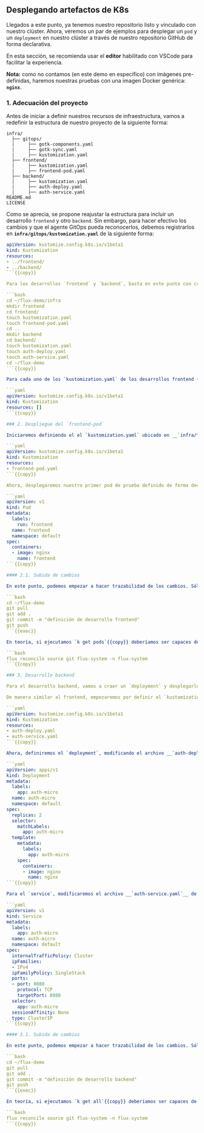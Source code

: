 ## Desplegando artefactos de K8s

Llegados a este punto, ya tenemos nuestro repositorio listo y vinculado con nuestro clúster. Ahora, veremos un par de ejemplos para desplegar un `pod` y un `deployment` en nuestro clúster a través de nuestro repositorio GitHub de forma declarativa.

En esta sección, se recomienda usar el __editor__ habilitado con VSCode para facilitar la experiencia. 

__Nota:__ como no contamos (en este demo en específico) con imágenes pre-definidas, haremos nuestras pruebas con una imagen Docker genérica: __`nginx`__.

### 1. Adecuación del proyecto

Antes de iniciar a definir nuestros recursos de infraestructura, vamos a redefinir la estructura de nuestro proyecto de la siguiente forma:

```text
infra/
  ├── gitops/
  |     ├── gotk-components.yaml
  |     ├── gotk-sync.yaml
  |     ├── kustomization.yaml
  ├── frontend/
  |     ├── kustomization.yaml
  |     ├── frontend-pod.yaml
  ├── backend/
  |     ├── kustomization.yaml
  |     ├── auth-deploy.yaml
  |     ├── auth-service.yaml
README.md
LICENSE
```

Como se aprecia, se propone reajustar la estructura para incluir un desarrollo `frontend` y otro `backend`. Sin embargo, para hacer efectivo los cambios y que el agente GitOps pueda reconocerlos, debemos registrarlos en __`infra/gitops/kustomization.yaml`__ de la siguiente forma:

```yaml
apiVersion: kustomize.config.k8s.io/v1beta1
kind: Kustomization
resources: 
- ../frontend/
- ../backend/
```{{copy}}

Para los desarrollos `frontend` y `backend`, basta en este punto con crear los manifiestos de K8s vacíos. En las secciones posteriores, analizaremos en detalle qué debe incluir cada uno. Esta estructura se puede crear ejecutando los siguientes comandos.

```bash
cd ~/flux-demo/infra
mkdir frontend
cd frontend/
touch kustomization.yaml
touch frontend-pod.yaml
cd ..
mkdir backend
cd backend/
touch kustomization.yaml
touch auth-deploy.yaml
touch auth-service.yaml
cd ~/flux-demo
```{{copy}}

Para cada uno de los `kustomization.yaml` de los desarrollos frontend (__`infra/frontend/kustomization.yaml`__) y backend (__`infra/backend/kustomization.yaml`__) vamos a instanciarlos de la siguiente forma, de manera provisional:

```yaml
apiVersion: kustomize.config.k8s.io/v1beta1
kind: Kustomization
resources: []
```{{copy}}

### 2. Despliegue del `frontend-pod`

Iniciaremos definiendo el el `kustomization.yaml` ubicado en __`infra/frontend`__. Este archivo debe declarar los manifiestos de K8s que deseamos sean desplegados via GitOps; y esto lo podemos conseguir de la siguiente manera:

```yaml
apiVersion: kustomize.config.k8s.io/v1beta1
kind: Kustomization
resources: 
- frontend-pod.yaml
```{{copy}}

Ahora, desplegaremos nuestro primer pod de prueba definido de forma declarativa en nuestro repo de pruebas, añadiendo el siguiente contenido en el `frontend-pod.yaml`.

```yaml
apiVersion: v1
kind: Pod
metadata:
  labels:
    run: frontend
  name: frontend
  namespace: default
spec:
  containers:
  - image: nginx
    name: frontend
```{{copy}}

#### 2.1. Subida de cambios

En este punto, podemos empezar a hacer trazabilidad de los cambios. Sólo debemos hacer `push` de lo que llevamos hasta ahora ejecutando los siguientes comandos:

```bash
cd ~/flux-demo
git pull
git add .
git commit -m "definición de desarrollo frontend"
git push
```{{exec}}

En teoría, si ejecutamos `k get pods`{{copy}} deberíamos ser capaces de ver el pod que acabamos de definir y subir al repo. Si todavía no está disponible, significa que FluxCD aún no ha hecho el proceso de reconciliación (proceso que lleva a cabo cada 5 minutos). Es posible forzar a Flux a realizar dicho proceso ejecutando el siguiente comando:

```bash
flux reconcile source git flux-system -n flux-system
```{{copy}}

### 3. Desarrollo backend

Para el desarrollo backend, vamos a craer un `deployment` y desplegarlo con un `service`. Para este caso, supondremos que se trata de un microservicio de autenticación/autorización (auth). 

De manera similar al frontend, empezaremos por definir el `kustomization.yaml` para declarar los manifiestos de K8s que deseamos desplegar con GitOps.

```yaml
apiVersion: kustomize.config.k8s.io/v1beta1
kind: Kustomization
resources: 
- auth-deploy.yaml
- auth-service.yaml
```{{copy}}

Ahora, definiremos el `deployment`, modificando el archivo __`auth-deploy.yaml`__ de la siguiente forma:

```yaml
apiVersion: apps/v1
kind: Deployment
metadata:
  labels:
    app: auth-micro
  name: auth-micro
  namespace: default
spec:
  replicas: 2
  selector:
    matchLabels:
      app: auth-micro
  template:
    metadata:
      labels:
        app: auth-micro
    spec:
      containers:
      - image: nginx
        name: nginx
```{{copy}}

Para el `service`, modificaremos el archivo __`auth-service.yaml`__ de la siguiente forma:

```yaml
apiVersion: v1
kind: Service
metadata:
  labels:
    app: auth-micro
  name: auth-micro
  namespace: default
spec:
  internalTrafficPolicy: Cluster
  ipFamilies:
  - IPv4
  ipFamilyPolicy: SingleStack
  ports:
  - port: 8080
    protocol: TCP
    targetPort: 8080
  selector:
    app: auth-micro
  sessionAffinity: None
  type: ClusterIP
```{{copy}}

#### 3.1. Subida de cambios

En este punto, podemos empezar a hacer trazabilidad de los cambios. Sólo debemos hacer `push` de lo que llevamos hasta ahora ejecutando los siguientes comandos:

```bash
cd ~/flux-demo
git pull
git add .
git commit -m "definición de desarrollo backend"
git push
```{{exec}}

En teoría, si ejecutamos `k get all`{{copy}} deberíamos ser capaces de ver los pods, deployments y services que acabamos de definir y subir al repo. Si todavía no están disponibles, significa que FluxCD aún no ha hecho el proceso de reconciliación (proceso que lleva a cabo cada 5 minutos). Es posible forzar a Flux a realizar dicho proceso ejecutando el siguiente comando:

```bash
flux reconcile source git flux-system -n flux-system
```{{copy}}